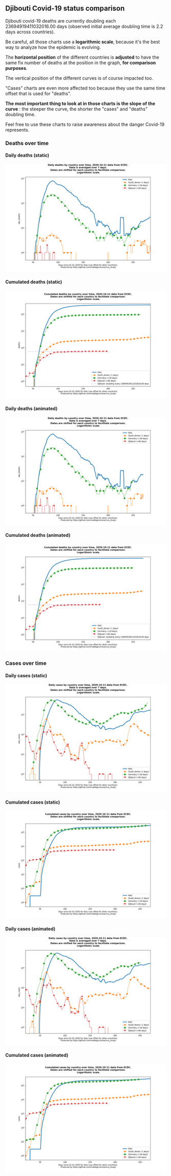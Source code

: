 ## Djibouti Covid-19 status comparison 

Djibouti covid-19 deaths are currently doubling each 23694919411032016.00 days (observed initial average doubling time is 2.2 days across countries).



Be careful, all those charts use a **logarithmic scale**, because it's the best way to analyze how the epidemic is evolving.
 
The **horizontal position** of the different countries is **adjusted** to have the same fix number of deaths at the position in the graph, **for comparison purposes**.

The vertical position of the different curves is of course impacted too.

"Cases" charts are even more affected too because they use the same time offset that is used for "deaths".

**The most important thing to look at in those charts is the slope of the curve** : the steeper the curve, the shorter the "cases" and "deaths" doubling time.

Feel free to use these charts to raise awareness about the danger Covid-19 represents. 


 
### Deaths over time
 
#### Daily deaths (static)
![Djibouti covid-19 daily deaths static chart](https://raw.githubusercontent.com/madlag/coronavirus_study/master/notebooks/graphs/2020-10-11/countries/Djibouti/2020-10-11_Djibouti_day_deaths.png "Djibouti covid-19 day_deaths static chart")   
 
#### Cumulated deaths (static)
![Djibouti covid-19 cumulated deaths static chart](https://raw.githubusercontent.com/madlag/coronavirus_study/master/notebooks/graphs/2020-10-11/countries/Djibouti/2020-10-11_Djibouti_deaths.png "Djibouti covid-19 deaths static chart")   
 
#### Daily deaths (animated)
![Djibouti covid-19 daily deaths animated chart](https://raw.githubusercontent.com/madlag/coronavirus_study/master/notebooks/graphs/2020-10-11/countries/Djibouti/2020-10-11_Djibouti_day_deaths.gif "Djibouti covid-19 day_deaths animated chart")   
 
#### Cumulated deaths (animated)
![Djibouti covid-19 cumulated deaths animated chart](https://raw.githubusercontent.com/madlag/coronavirus_study/master/notebooks/graphs/2020-10-11/countries/Djibouti/2020-10-11_Djibouti_deaths.gif "Djibouti covid-19 deaths animated chart")   

 
### Cases over time
 
#### Daily cases (static)
![Djibouti covid-19 daily cases static chart](https://raw.githubusercontent.com/madlag/coronavirus_study/master/notebooks/graphs/2020-10-11/countries/Djibouti/2020-10-11_Djibouti_day_cases.png "Djibouti covid-19 day_cases static chart")   
 
#### Cumulated cases (static)
![Djibouti covid-19 cumulated cases static chart](https://raw.githubusercontent.com/madlag/coronavirus_study/master/notebooks/graphs/2020-10-11/countries/Djibouti/2020-10-11_Djibouti_cases.png "Djibouti covid-19 cases static chart")   
 
#### Daily cases (animated)
![Djibouti covid-19 daily cases animated chart](https://raw.githubusercontent.com/madlag/coronavirus_study/master/notebooks/graphs/2020-10-11/countries/Djibouti/2020-10-11_Djibouti_day_cases.gif "Djibouti covid-19 day_cases animated chart")   
 
#### Cumulated cases (animated)
![Djibouti covid-19 cumulated cases animated chart](https://raw.githubusercontent.com/madlag/coronavirus_study/master/notebooks/graphs/2020-10-11/countries/Djibouti/2020-10-11_Djibouti_cases.gif "Djibouti covid-19 cases animated chart")   

